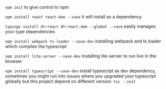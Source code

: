`npm init` to give control to npm

`npm install react react-dom --save` it will install as a dependency

`typings install dt~react dt~react-dom --global --save` easily manages your type dependencies

`npm install webpack ts-loader --save-dev` installing webpack and ts loader which compiles the  typescript

`npm install lite-server --save-dev` installing lite-server to run live in the browser

`npm install typescript --save-dev` install typescript as dev dependency, sometimes you might run into issues where you upgraded your typescript globally but this project depend on different version.
`tsc --init`